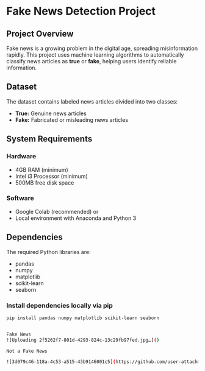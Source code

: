 # Fake News Detection Project

## Project Overview

Fake news is a growing problem in the digital age, spreading misinformation rapidly. This project uses machine learning algorithms to automatically classify news articles as **true** or **fake**, helping users identify reliable information.

## Dataset

The dataset contains labeled news articles divided into two classes:  
- **True:** Genuine news articles  
- **Fake:** Fabricated or misleading news articles

## System Requirements

### Hardware  
- 4GB RAM (minimum)  
- Intel i3 Processor (minimum)  
- 500MB free disk space

### Software  
- Google Colab (recommended) or  
- Local environment with Anaconda and Python 3

## Dependencies

The required Python libraries are:  

- pandas  
- numpy  
- matplotlib  
- scikit-learn  
- seaborn  

### Install dependencies locally via pip

```bash
pip install pandas numpy matplotlib scikit-learn seaborn


Fake News
![Uploading 2f5262f7-801d-4293-824c-13c29fb97fed.jpg…]()

Not a Fake News

![3d079c46-118a-4c53-a515-43b9146001c5](https://github.com/user-attachments/assets/65d0e347-b8a9-4e46-a212-8ef29e311639)
